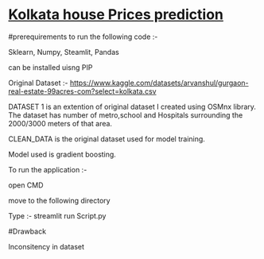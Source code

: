 <h1><u>Kolkata house Prices prediction</u></h1>

#prerequirements to run the following code :-

Sklearn, Numpy, Steamlit, Pandas

can be installed uisng PIP 

Original Dataset :- https://www.kaggle.com/datasets/arvanshul/gurgaon-real-estate-99acres-com?select=kolkata.csv

DATASET 1 is an extention of original dataset I created using OSMnx library. The dataset has number of metro,school and Hospitals surrounding the 2000/3000 meters of that area.

CLEAN_DATA is the original dataset used for model training. 

Model used is gradient boosting. 

To run the application :- 

open CMD

move to the following directory

Type :- streamlit run Script.py



#Drawback 

Inconsitency in dataset 

